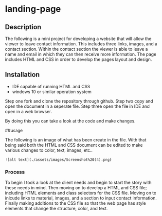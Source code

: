 # landing-page

## Description

The following is a mini project for developing a website that will allow the viewer to leave contact information. This includes three links, images, and a contact section. Within the contact section the viewer is able to leave a name and email in which they can then receive more information. The page includes HTML and CSS in order to develop the pages layout and design.

## Installation
* IDE capable of running HTML and CSS
* windows 10 or similar operation system

Step one fork and clone the repository through github. Step two copy and open the document in a seperate file. Step three open the file in IDE and open in a web browser.

By doing this you can take a look at the code and make changes. 

##usage

The following is an image of what has been create in the file. With that being said both the HTML and CSS document can be edited to make various changes to color, text, images, etc..

    ![alt text](./assets/images/Screenshot%20(4).png)

### Process
To begin I took a look at the client needs and begin to start the story with these needs in mind. Then moving on to develop a HTML and CSS file; including HTML elements and class selectors for the CSS file. Moving on to inlcude links to material, images, and a section to input contact information. Finally making additions to the CSS file so that the web page has style elements that change the structure, color, and text. 
